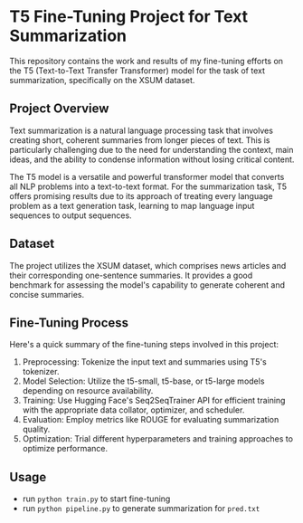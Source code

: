 # T5 Fine-Tuning Project for Text Summarization
This repository contains the work and results of my fine-tuning efforts on the T5 (Text-to-Text Transfer Transformer) model for the task of text summarization, specifically on the XSUM dataset.

## Project Overview
Text summarization is a natural language processing task that involves creating short, coherent summaries from longer pieces of text. This is particularly challenging due to the need for understanding the context, main ideas, and the ability to condense information without losing critical content.  
  
The T5 model is a versatile and powerful transformer model that converts all NLP problems into a text-to-text format. For the summarization task, T5 offers promising results due to its approach of treating every language problem as a text generation task, learning to map language input sequences to output sequences.
## Dataset
The project utilizes the XSUM dataset, which comprises news articles and their corresponding one-sentence summaries. It provides a good benchmark for assessing the model's capability to generate coherent and concise summaries.
  
## Fine-Tuning Process
Here's a quick summary of the fine-tuning steps involved in this project:  
1. Preprocessing: Tokenize the input text and summaries using T5's tokenizer.
2. Model Selection: Utilize the t5-small, t5-base, or t5-large models depending on resource availability.
3. Training: Use Hugging Face's Seq2SeqTrainer API for efficient training with the appropriate data collator, optimizer, and scheduler.
4. Evaluation: Employ metrics like ROUGE for evaluating summarization quality.
5. Optimization: Trial different hyperparameters and training approaches to optimize performance.

## Usage
- run `python train.py` to start fine-tuning
- run `python pipeline.py` to generate summarization for `pred.txt`
